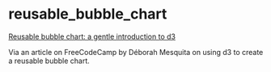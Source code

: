 # reusable_bubble_chart
[Reusable bubble chart: a gentle introduction to d3](https://medium.freecodecamp.com/a-gentle-introduction-to-d3-how-to-build-a-reusable-bubble-chart-9106dc4f6c46#.i894or75j)

Via an article on FreeCodeCamp by Déborah Mesquita on using d3 to create a reusable bubble chart.

